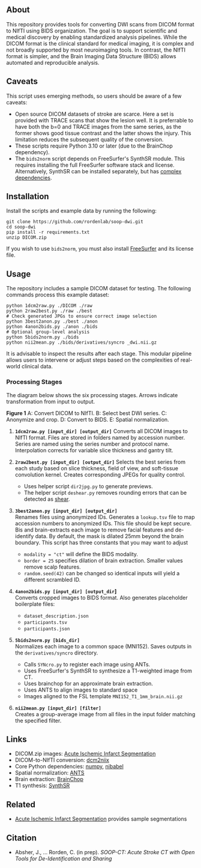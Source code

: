 ## About

This repository provides tools for converting DWI scans from DICOM format to NIfTI using BIDS organization. The goal is to support scientific and medical discovery by enabling standardized analysis pipelines. While the DICOM format is the clinical standard for medical imaging, it is complex and not broadly supported by most neuroimaging tools. In contrast, the NIfTI format is simpler, and the Brain Imaging Data Structure (BIDS) allows automated and reproducible analysis.

## Caveats

This script uses emerging methods, so users should be aware of a few caveats:

 - Open source DICOM datasets of stroke are scarce. Here a set is provided with TRACE scans that show the lesion well. It is preferrable to have both the b=0 and TRACE images from the same series, as the former shows good tissue contrast and the latter shows the injury. This limitation reduces the subsequent quality of the conversion.
 - These scripts require Python 3.10 or later (due to the BrainChop dependency).
 - The `bids2norm` script depends on FreeSurfer's SynthSR module. This requires installing the full FreeSurfer software stack and license. Alternatively, SynthSR can be installed separately, but has [complex dependencies](https://github.com/BBillot/SynthSR).

## Installation

Install the scripts and example data by running the following:

```
git clone https://github.com/rordenlab/soop-dwi.git
cd soop-dwi
pip install -r requirements.txt
unzip DICOM.zip
```

If you wish to use `bids2norm`, you must also install [FreeSurfer](https://surfer.nmr.mgh.harvard.edu/fswiki/DownloadAndInstall) and its license file.

## Usage

The repository includes a sample DICOM dataset for testing. The following commands process this example dataset:

```
python 1dcm2raw.py ./DICOM ./raw
python 2raw2best.py ./raw ./best
# Check generated JPGs to ensure correct image selection
python 3best2anon.py ./best ./anon
python 4anon2bids.py ./anon ./bids
# Optional group-level analysis
python 5bids2norm.py ./bids
python nii2mean.py ./bids/derivatives/syncro _dwi.nii.gz
```

It is advisable to inspect the results after each stage. This modular pipeline allows users to intervene or adjust steps based on the complexities of real-world clinical data.

### Processing Stages

The diagram below shows the six processing stages. Arrows indicate transformation from input to output.

**Figure 1** A: Convert DICOM to NIfTI. B: Select best DWI series. C: Anonymize and crop. D: Convert to BIDS. E: Spatial normalization.


1. **`1dcm2raw.py [input_dir] [output_dir]`**
   Converts all DICOM images to NIfTI format. Files are stored in folders named by accession number. Series are named using the series number and protocol name. Interpolation corrects for variable slice thickness and gantry tilt.

2. **`2raw2best.py [input_dir] [output_dir]`** 
   Selects the best series from each study based on slice thickness, field of view, and soft-tissue convolution kernel. Creates corresponding JPEGs for quality control.
   - Uses helper script `dir2jpg.py` to generate previews.
   - The helper script `deshear.py` removes rounding errors that can be detected as [shear](https://github.com/rordenlab/dcm2niix/issues/945).

3. **`3best2anon.py [input_dir] [output_dir]`**  
   Renames files using anonymized IDs. Generates a `lookup.tsv` file to map accession numbers to anonymized IDs. This file should be kept secure. Bis and brain-extracts each image to remove facial features and de-identify data. By default, the mask is dilated 25mm beyond the brain boundary. This script has three constants that you may want to adjust
   - `modality = "ct"` will define the BIDS modality.
   - `border = 25` specifies dilation of brain extraction. Smaller values remove scalp features.
   - `random.seed(42)` can be changed so identical inputs will yield a different scrambled ID.

4. **`4anon2bids.py [input_dir] [output_dir`]**  
   Converts cropped images to BIDS format. Also generates placeholder boilerplate files:
   - `dataset_description.json`
   - `participants.tsv`
   - `participants.json`

5. **`5bids2norm.py [bids_dir]`**  
   Normalizes each image to a common space (MNI152). Saves outputs in the `derivatives/syncro` directory.
   - Calls `SYNcro.py` to register each image using ANTs.
   - Uses FreeSurfer's SynthSR to synthesize a T1-weighted image from CT.
   - Uses brainchop for an approximate brain extraction.
   - Uses ANTS to align images to standard space
   - Images aligned to the FSL template `MNI152_T1_1mm_brain.nii.gz`

7. **`nii2mean.py [input_dir] [filter]`**  
   Creates a group-average image from all files in the input folder matching the specified filter.



## Links

 - DICOM.zip images: [Acute Ischemic Infarct Segmentation](https://github.com/GriffinLiang/AISD)
 - DICOM-to-NIfTI conversion: [dcm2niix](https://github.com/rordenlab/dcm2niix)
 - Core Python dependencies: [numpy](https://github.com/numpy/numpy), [nibabel](https://github.com/nipy/nibabel)
 - Spatial normalization: [ANTS](https://pubmed.ncbi.nlm.nih.gov/17659998/)
 - Brain extraction: [BrainChop](https://github.com/neuroneural/brainchop-cli)
 - T1 synthesis: [SynthSR](https://surfer.nmr.mgh.harvard.edu/fswiki/SynthSR)

## Related

 - [Acute Ischemic Infarct Segmentation](https://github.com/GriffinLiang/AISD) provides sample segmentations

## Citation

 - Absher, J., ... Rorden, C. (in prep). *SOOP-CT: Acute Stroke CT with Open Tools for De-Identification and Sharing*
